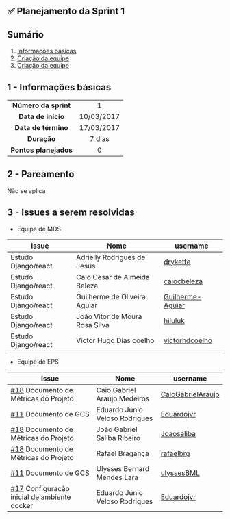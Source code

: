 ## ✅ Planejamento da Sprint 1

## Sumário

1. [Informações básicas](#1---informações-básicas)
1. [Criação da equipe](#2---pareamento)
1. [Criação da equipe](#3---issues-a-serem-resolvidas)


## 1 - Informações básicas

| | |
|:--:|:--:|
|**Número da sprint**|1|
|**Data de início**|10/03/2017|
|**Data de término**|17/03/2017|
|**Duração**|7 dias|
|**Pontos planejados**|0|

## 2 - Pareamento

Não se aplica

## 3 - Issues a serem resolvidas

* Equipe de MDS

|Issue|Nome|username|
|---------|---------|---------------|
|Estudo Django/react|Adrielly Rodrigues de Jesus|[drykette](https://github.com/drykette)
|Estudo Django/react|Caio Cesar de Almeida Beleza|[caiocbeleza](https://github.com/caiocbeleza)
|Estudo Django/react|Guilherme de Oliveira Aguiar|[Guilherme-Aguiar](https://github.com/Guilherme-Aguiar)
|Estudo Django/react|João Vitor de Moura Rosa Silva|[hiluluk](https://github.com/hiluluk)
|Estudo Django/react|Victor Hugo Dias coelho|[victorhdcoelho](https://github.com/victorhdcoelho)

* Equipe de EPS

|Issue|Nome|username|
|---------|---------|---------------|
|[#18](https://github.com/fga-gpp-mds/2018.1_Gestao_de_Internacoes_Cirurgicas_GIC/issues/18) Documento de Métricas do Projeto|Caio Gabriel Araújo Medeiros|[CaioGabrielAraujo](https://github.com/CaioGabrielAraujo)
|[#11](https://github.com/fga-gpp-mds/2018.1_Gestao_de_Internacoes_Cirurgicas_GIC/issues/11) Documento de GCS|Eduardo Júnio Veloso Rodrigues|[Eduardojvr](https://github.com/Eduardojvr)
|[#18](https://github.com/fga-gpp-mds/2018.1_Gestao_de_Internacoes_Cirurgicas_GIC/issues/18) Documento de Métricas do Projeto|João Gabriel Saliba Ribeiro|[Joaosaliba](https://github.com/Joaosaliba)
|[#18](https://github.com/fga-gpp-mds/2018.1_Gestao_de_Internacoes_Cirurgicas_GIC/issues/18) Documento de Métricas do Projeto|Rafael Bragança|[rafaelbrg](https://github.com/rafaelbrg)
|[#11](https://github.com/fga-gpp-mds/2018.1_Gestao_de_Internacoes_Cirurgicas_GIC/issues/11) Documento de GCS|Ulysses Bernard Mendes Lara|[ulyssesBML](https://github.com/ulyssesBML)
|[#17](https://github.com/fga-gpp-mds/2018.1_Gestao_de_Internacoes_Cirurgicas_GIC/issues/17) Configuração inicial de ambiente docker|Eduardo Júnio Veloso Rodrigues|[Eduardojvr](https://github.com/Eduardojvr)
